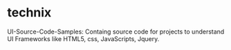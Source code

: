 technix
=======
UI-Source-Code-Samples: Containg source code for projects to understand UI Frameworks like HTML5, css, JavaScripts, Jquery.

